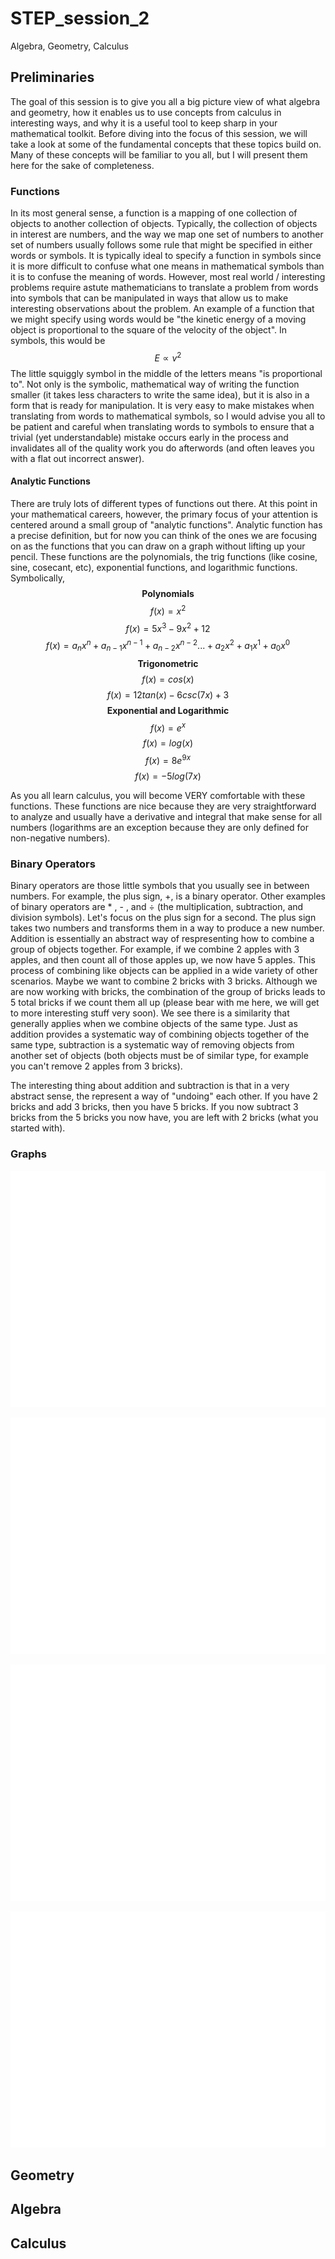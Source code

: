 # STEP_session_2
Algebra, Geometry, Calculus

## Preliminaries
The goal of this session is to give you all a big picture view of what algebra and geometry, how it enables us to use concepts from calculus in interesting ways, and why it is a useful tool to keep sharp in your mathematical toolkit. Before diving into the focus of this session, we will take a look at some of the fundamental concepts that these topics build on. Many of these concepts will be familiar to you all, but I will present them here for the sake of completeness.

### Functions
In its most general sense, a function is a mapping of one collection of objects to another collection of objects. Typically, the collection of objects in interest are numbers, and the way we map one set of numbers to another set of numbers usually follows some rule that might be specified in either words or symbols. It is typically ideal to specify a function in symbols since it is more difficult to confuse what one means in mathematical symbols than it is to confuse the meaning of words. However, most real world / interesting problems require astute mathematicians to translate a problem from words into symbols that can be manipulated in ways that allow us to make interesting observations about the problem. An example of a function that we might specify using words would be "the kinetic energy of a moving object is proportional to the square of the velocity of the object". In symbols, this would be 
$$E \propto v^2$$
The little squiggly symbol in the middle of the letters means "is proportional to". Not only is the symbolic, mathematical way of writing the function smaller (it takes less characters to write the same idea), but it is also in a form that is ready for manipulation. It is very easy to make mistakes when translating from words to mathematical symbols, so I would advise you all to be patient and careful when translating words to symbols to ensure that a trivial (yet understandable) mistake occurs early in the process and invalidates all of the quality work you do afterwords (and often leaves you with a flat out incorrect answer). 

#### Analytic Functions
There are truly lots of different types of functions out there. At this point in your mathematical careers, however, the primary focus of your attention is centered around a small group of "analytic functions". Analytic function has a precise definition, but for now you can think of the ones we are focusing on as the functions that you can draw on a graph without lifting up your pencil. These functions are the polynomials, the trig functions (like cosine, sine, cosecant, etc), exponential functions, and logarithmic functions. Symbolically, 
$$\textbf{Polynomials}$$
$$f(x) = x^2$$
$$f(x) = 5x^3 - 9x^2 + 12$$
$$f(x) = a_nx^n + a_{n-1}x^{n-1} + a_{n-2}x^{n-2} ... + a_2x^2 + a_1x^1 + a_0x^0$$
$$\textbf{Trigonometric}$$
$$f(x) = cos(x)$$
$$f(x) = 12tan(x) - 6csc(7x) + 3$$
$$\textbf{Exponential and Logarithmic}$$
$$f(x) = e^x$$
$$f(x) = log(x)$$
$$f(x) = 8e^{9x}$$
$$f(x) = -5log(7x)$$

As you all learn calculus, you will become VERY comfortable with these functions. These functions are nice because they are very straightforward to analyze and usually have a derivative and integral that make sense for all numbers (logarithms are an exception because they are only defined for non-negative numbers). 


### Binary Operators
Binary operators are those little symbols that you usually see in between numbers. For example, the plus sign, +, is a binary operator. Other examples of binary operators are * , - , and ÷ (the multiplication, subtraction, and division symbols). Let's focus on the plus sign for a second. The plus sign takes two numbers and transforms them in a way to produce a new number. Addition is essentially an abstract way of respresenting how to combine a group of objects together. For example, if we combine 2 apples with 3 apples, and then count all of those apples up, we now have 5 apples. This process of combining like objects can be applied in a wide variety of other scenarios. Maybe we want to combine 2 bricks with 3 bricks. Although we are now working with bricks, the combination of the group of bricks leads to 5 total bricks if we count them all up (please bear with me here, we will get to more interesting stuff very soon). We see there is a similarity that generally applies when we combine objects of the same type. Just as addition provides a systematic way of combining objects together of the same type, subtraction is a systematic way of removing objects from another set of objects (both objects must be of similar type, for example you can't remove 2 apples from 3 bricks).

The interesting thing about addition and subtraction is that in a very abstract sense, the represent a way of "undoing" each other. If you have 2 bricks and add 3 bricks, then you have 5 bricks. If you now subtract 3 bricks from the 5 bricks you now have, you are left with 2 bricks (what you started with). 
### Graphs

![](img/quadratic.jpg)

![](img/cos.jpg)

![](img/exponential.jpg)

![](img/log.jpg)

## Geometry

## Algebra

## Calculus
